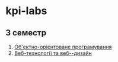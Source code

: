 # kpi-labs

## 3 семестр
1. [Об'єктно-орієнтоване програмування](./3rd-term/OOP/)
2. [Веб-технології та веб--дизайн](./3rd-term/WEB/)
